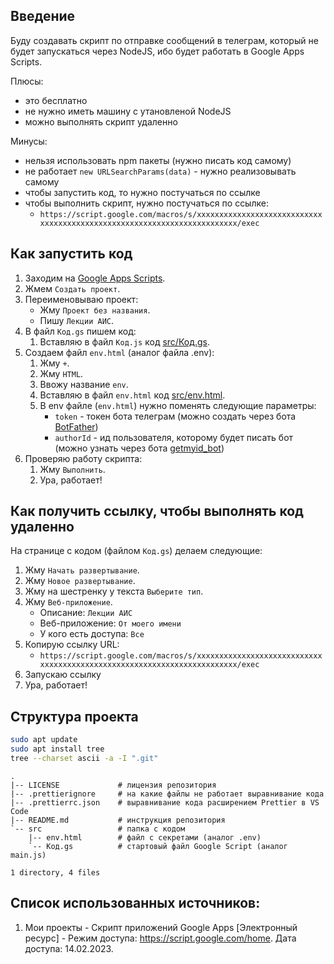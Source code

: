 ## Введение

Буду создавать скрипт по отправке сообщений в телеграм,
который не будет запускаться через NodeJS,
ибо будет работать в Google Apps Scripts.

Плюсы:
- это бесплатно
- не нужно иметь машину с утановленой NodeJS
- можно выполнять скрипт удаленно

Минусы:
- нельзя использовать npm пакеты (нужно писать код самому)
- не работает `new URLSearchParams(data)` - нужно реализовывать самому
- чтобы запустить код, то нужно постучаться по ссылке
- чтобы выполнить скрипт, нужно постучаться по ссылке:
    - `https://script.google.com/macros/s/xxxxxxxxxxxxxxxxxxxxxxxxxxxxxxxxxxxxxxxxxxxxxxxxxxxxxxxxxxxxxxxxxxxxxxxx/exec`

## Как запустить код

1. Заходим на [Google Apps Scripts](https://script.google.com/home).
1. Жмем `Создать проект`.
1. Переименовываю проект:
    - Жму `Проект без названия`.
    - Пишу `Лекции АИС`.
1. В файл `Код.gs` пишем код:
    1. Вставляю в файл `Код.js` код [src/Код.gs](src/%D0%9A%D0%BE%D0%B4.gs).
1. Создаем файл `env.html` (аналог файла .env):
    1. Жму `+`.
    1. Жму `HTML`.
    1. Ввожу название `env`.
    1. Вставляю в файл `env.html` код [src/env.html](src/env.html).
    1. В env файле (`env.html`) нужно поменять следующие параметры:
        - `token` - токен бота телеграм (можно создать через бота [BotFather](https://t.me/BotFather))
        - `authorId` - ид пользователя, которому будет писать бот (можно узнать через бота [getmyid_bot](https://t.me/getmyid_bot))
1. Проверяю работу скрипта:
    1. Жму `Выполнить`.
    1. Ура, работает!

## Как получить ссылку, чтобы выполнять код удаленно

На странице с кодом (файлом `Код.gs`) делаем следующие:
1. Жму `Начать развертывание`.
1. Жму `Новое развертывание`.
1. Жму на шестренку у текста `Выберите тип`.
1. Жму `Веб-приложение`.
    - Описание: `Лекции АИС`
    - Веб-приложение: `От моего имени`
    - У кого есть доступа: `Все`
1. Копирую ссылку URL:
    - `https://script.google.com/macros/s/xxxxxxxxxxxxxxxxxxxxxxxxxxxxxxxxxxxxxxxxxxxxxxxxxxxxxxxxxxxxxxxxxxxxxxxx/exec`
1. Запускаю ссылку
1. Ура, работает!

## Структура проекта

```bash
sudo apt update
sudo apt install tree
tree --charset ascii -a -I ".git"
```

```
.
|-- LICENSE             # лицензия репозитория
|-- .prettierignore     # на какие файлы не работает выравнивание кода
|-- .prettierrc.json    # выравнивание кода расширением Prettier в VS Code
|-- README.md           # инструкция репозитория
`-- src                 # папка с кодом
    |-- env.html        # файл с секретами (аналог .env)
    `-- Код.gs          # стартовый файл Google Script (аналог main.js)

1 directory, 4 files
```

## Список использованных источников:
1. Мои проекты - Скрипт приложений Google Apps
    [Электронный ресурс] -
    Режим доступа:
    https://script.google.com/home.
    Дата доступа:
    14.02.2023.
